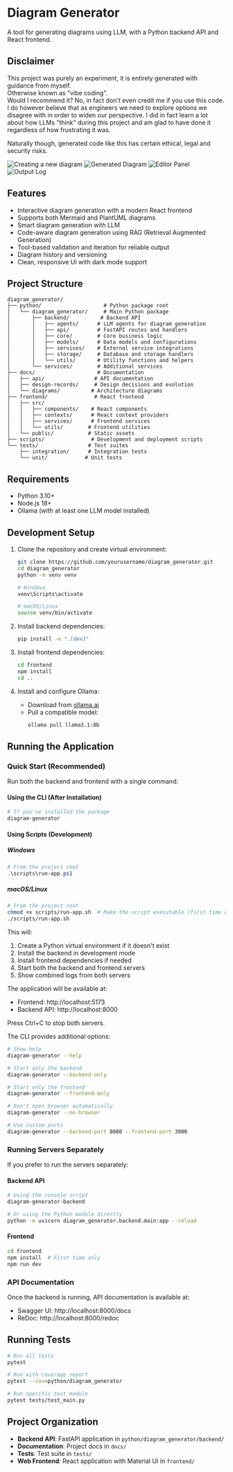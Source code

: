# Diagram Generator

A tool for generating diagrams using LLM, with a Python backend API and React frontend.

## Disclaimer

This project was purely an experiment, it is entirely generated with guidance from myself.  
Otherwise known as "vibe coding".  
Would I recommend it? No, in fact don't even credit me if you use this code.  
I do however believe that as engineers we need to explore options we disagree with in order to widen our perspective. I did in fact learn a lot about how LLMs "think" during this project and am glad to have done it regardless of how frustrating it was.

Naturally though, generated code like this has certain ethical, legal and security risks.

![Creating a new diagram](docs/screenshots/create_new_diagram.png)
![Generated Diagram](docs/screenshots/generated_diagram.png)
![Editor Panel](docs/screenshots/editor_panel.png)
![Output Log](docs/screenshots/output_log.png)

## Features

- Interactive diagram generation with a modern React frontend
- Supports both Mermaid and PlantUML diagrams
- Smart diagram generation with LLM
- Code-aware diagram generation using RAG (Retrieval Augmented Generation)
- Tool-based validation and iteration for reliable output
- Diagram history and versioning
- Clean, responsive UI with dark mode support


## Project Structure

```
diagram_generator/
├── python/                    # Python package root
│   └── diagram_generator/     # Main Python package
│       ├── backend/          # Backend API
│       │   ├── agents/      # LLM agents for diagram generation
│       │   ├── api/         # FastAPI routes and handlers
│       │   ├── core/        # Core business logic
│       │   ├── models/      # Data models and configurations
│       │   ├── services/    # External service integrations
│       │   ├── storage/     # Database and storage handlers
│       │   └── utils/       # Utility functions and helpers
│       └── services/        # Additional services
├── docs/                    # Documentation
│   ├── api/                # API documentation
│   ├── design-records/     # Design decisions and evolution
│   └── diagrams/          # Architecture diagrams
├── frontend/               # React frontend
│   ├── src/              
│   │   ├── components/    # React components
│   │   ├── contexts/      # React context providers
│   │   ├── services/      # Frontend services
│   │   └── utils/        # Frontend utilities
│   └── public/           # Static assets
├── scripts/               # Development and deployment scripts
└── tests/                # Test suites
    ├── integration/      # Integration tests
    └── unit/            # Unit tests
```

## Requirements

- Python 3.10+
- Node.js 18+
- Ollama (with at least one LLM model installed)

## Development Setup

1. Clone the repository and create virtual environment:
   ```bash
   git clone https://github.com/yourusername/diagram_generator.git
   cd diagram_generator
   python -m venv venv
   
   # Windows
   venv\Scripts\activate
   
   # macOS/Linux
   source venv/bin/activate
   ```

2. Install backend dependencies:
   ```bash
   pip install -e ".[dev]"
   ```

3. Install frontend dependencies:
   ```bash
   cd frontend
   npm install
   cd ..
   ```

4. Install and configure Ollama:
   - Download from [ollama.ai](https://ollama.ai)
   - Pull a compatible model:
     ```bash
     ollama pull llama3.1:8b
     ```

## Running the Application

### Quick Start (Recommended)

Run both the backend and frontend with a single command:

#### Using the CLI (After Installation)
```bash
# If you've installed the package
diagram-generator
```

#### Using Scripts (Development)

##### Windows
```powershell
# From the project root
.\scripts\run-app.ps1
```

##### macOS/Linux
```bash
# From the project root
chmod +x scripts/run-app.sh  # Make the script executable (first time only)
./scripts/run-app.sh
```

This will:
1. Create a Python virtual environment if it doesn't exist
2. Install the backend in development mode
3. Install frontend dependencies if needed
4. Start both the backend and frontend servers
5. Show combined logs from both servers

The application will be available at:
- Frontend: http://localhost:5173
- Backend API: http://localhost:8000

Press Ctrl+C to stop both servers.

The CLI provides additional options:
```bash
# Show help
diagram-generator --help

# Start only the backend
diagram-generator --backend-only

# Start only the frontend
diagram-generator --frontend-only

# Don't open browser automatically
diagram-generator --no-browser

# Use custom ports
diagram-generator --backend-port 8080 --frontend-port 3000
```

### Running Servers Separately

If you prefer to run the servers separately:

#### Backend API

```bash
# Using the console script
diagram-generator-backend

# Or using the Python module directly
python -m uvicorn diagram_generator.backend.main:app --reload
```

#### Frontend

```bash
cd frontend
npm install  # First time only
npm run dev
```

### API Documentation

Once the backend is running, API documentation is available at:
- Swagger UI: http://localhost:8000/docs
- ReDoc: http://localhost:8000/redoc

## Running Tests

```bash
# Run all tests
pytest

# Run with coverage report
pytest --cov=python/diagram_generator

# Run specific test module
pytest tests/test_main.py
```

## Project Organization

- **Backend API**: FastAPI application in `python/diagram_generator/backend/`
- **Documentation**: Project docs in `docs/`
- **Tests**: Test suite in `tests/`
- **Web Frontend**: React application with Material UI in `frontend/`
